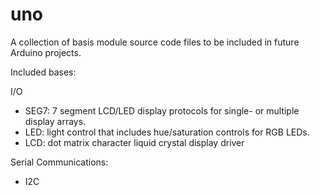 # uno
A collection of basis module source code files to be included in future Arduino projects.

Included bases:

I/O
  - SEG7: 7 segment LCD/LED display protocols for single- or multiple display arrays.
  - LED: light control that includes hue/saturation controls for RGB LEDs.
  - LCD: dot matrix character liquid crystal display driver
 
 Serial Communications:
  - I2C
